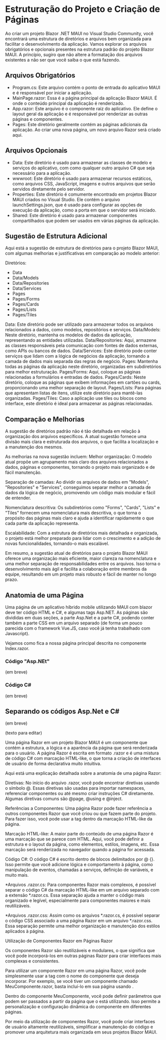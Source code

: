 # Estruturação do Projeto e Criação de Páginas

Ao criar um projeto Blazor .NET MAUI no Visual Studio Community, você encontrará uma estrutura de diretórios e arquivos bem organizada para facilitar o desenvolvimento da aplicação. Vamos explorar os arquivos obrigatórios e opcionais presentes na estrutura padrão do projeto Blazor MAUI. A princípio, sugiro que não altere a formatação dos arquivos existentes a não ser que você saiba o que está fazendo.

## Arquivos Obrigatórios
 - Program.cs: Este arquivo contém o ponto de entrada do aplicativo MAUI e é responsável por iniciar a aplicação.
 - MainPage.razor: Essa é a página principal da aplicação Blazor MAUI. É onde o conteúdo principal da aplicação é renderizado.
 - App.razor: Este arquivo é o componente raiz do aplicativo. Ele define o layout geral da aplicação e é responsável por renderizar as outras páginas e componentes.
- Pages: Este diretório geralmente contém as páginas adicionais da aplicação. Ao criar uma nova página, um novo arquivo Razor será criado aqui.

## Arquivos Opcionais
 - Data: Este diretório é usado para armazenar as classes de modelo e serviços do aplicativo, com como qualquer outro arquivo C# que seja necessário para a aplicação.
 - wwwroot: Este diretório é usado para armazenar recursos estáticos, como arquivos CSS, JavaScript, imagens e outros arquivos que serão servidos diretamente pelo servidor.
 - Properties: Este diretório é comumente encontrado em projetos Blazor MAUI criados no Visual Studio. Ele contém o arquivo launchSettings.json, que é usado para configurar as opções de execução da aplicação, como a porta em que o servidor será iniciado.
- Shared: Este diretório é usado para armazenar componentes compartilhados que podem ser usados em várias páginas da aplicação.

## Sugestão de Estrutura Adicional
Aqui está a sugestão de estrutura de diretórios para o projeto Blazor MAUI, com algumas melhorias e justificativas em comparação ao modelo anterior:

Diretórios:
 - Data
 - Data/Models
 - Data/Repositories
 - Data/Services
 - Pages
 - Pages/Forms
 - Pages/Cards
 - Pages/Lists
 - Pages/Tiles

Data: Este diretório pode ser utilizado para armazenar todos os arquivos relacionados a dados, como modelos, repositórios e serviços.
Data/Models: Neste diretório, mantenha os modelos de dados da aplicação, representando as entidades utilizadas.
Data/Repositories: Aqui, armazene as classes responsáveis pela comunicação com fontes de dados externas, como APIs ou bancos de dados.
Data/Services: Este diretório pode conter serviços que lidam com a lógica de negócios da aplicação, tornando a camada de dados mais separada das regras de negócio.
Pages: Mantenha todas as páginas da aplicação neste diretório, organizadas em subdiretórios para melhor estruturação.
Pages/Forms: Aqui, coloque as páginas relacionadas a formulários e entradas de dados.
Pages/Cards: Neste diretório, coloque as páginas que exibem informações em cartões ou cards, proporcionando uma melhor separação de layout.
Pages/Lists: Para páginas que apresentam listas de itens, utilize este diretório para mantê-las organizadas.
Pages/Tiles: Caso a aplicação use tiles ou blocos como interface, este diretório é ideal para armazenar as páginas relacionadas.

## Comparação e Melhorias

A sugestão de diretórios padrão não é tão detalhada em relação à organização dos arquivos específicos. A atual sugestão fornece uma divisão mais clara e estruturada dos arquivos, o que facilita a localização e a manutenção dos mesmos.

As melhorias na nova sugestão incluem:
Melhor organização: O modelo atual propõe um agrupamento mais claro dos arquivos relacionados a dados, páginas e componentes, tornando o projeto mais organizado e de fácil manutenção.

Separação de camadas: Ao dividir os arquivos de dados em "Models", "Repositories" e "Services", conseguimos separar melhor a camada de dados da lógica de negócio, promovendo um código mais modular e fácil de entender.

Nomenclatura descritiva: Os subdiretórios como "Forms", "Cards", "Lists" e "Tiles" fornecem uma nomenclatura mais descritiva, o que torna o propósito das páginas mais claro e ajuda a identificar rapidamente o que cada parte da aplicação representa.

Escalabilidade: Com a estrutura de diretórios mais detalhada e organizada, o projeto está melhor preparado para lidar com o crescimento e a adição de novas funcionalidades, tornando-o mais escalável.

Em resumo, a sugestão atual de diretórios para o projeto Blazor MAUI oferece uma organização mais eficiente, maior clareza na nomenclatura e uma melhor separação de responsabilidades entre os arquivos. Isso torna o desenvolvimento mais ágil e facilita a colaboração entre membros da equipe, resultando em um projeto mais robusto e fácil de manter no longo prazo.

## Anatomia de uma Página

Uma página de um aplicativo híbrido mobile utilizando MAUI com blazor deve ter código HTML e C#, e algumas tags Asp.NET. As páginas são divididas em duas seções, a parte Asp.Net e a parte C#, podendo conter também a parte CSS em um arquivo separado (de forma um pouco parecida com o framework Vue.JS, caso você já tenha trabalhado com Javascript). 

Vejamos como fica a nossa página principal descrita no componente Index.razor.

### Código "Asp.NEt"
(em breve)

### Código C#
(em breve)

## Separando os códigos Asp.Net e C#
(em breve)




(texto para editar)

Uma página Razor em um projeto Blazor MAUI é um componente que contém a estrutura, a lógica e a aparência da página que será renderizada para o usuário. A página Razor é escrita em formato .razor e é uma mistura de código C# com marcação HTML-like, o que torna a criação de interfaces de usuário de forma declarativa muito intuitiva.

Aqui está uma explicação detalhada sobre a anatomia de uma página Razor:

Diretivas:
No início do arquivo .razor, você pode encontrar diretivas usando o símbolo @. Essas diretivas são usadas para importar namespaces, referenciar componentes ou até mesmo criar instruções C# diretamente. Algumas diretivas comuns são @page, @using e @inject.

Referências a Componentes:
Uma página Razor pode fazer referência a outros componentes Razor que você criou ou que fazem parte do projeto. Para fazer isso, você pode usar a tag <Componente> dentro da marcação HTML-like da página.

Marcação HTML-like:
A maior parte do conteúdo de uma página Razor é uma marcação que se parece com HTML. Aqui, você pode definir a estrutura e o layout da página, como elementos, estilos, imagens, etc. Essa marcação será renderizada no navegador quando a página for acessada.

Código C#:
O código C# é escrito dentro de blocos delimitados por @ {}. Isso permite que você adicione lógica e comportamento à página, como manipulação de eventos, chamadas a serviços, definição de variáveis, e muito mais.

*Arquivos .razor.cs:
Para componentes Razor mais complexos, é possível separar o código C# da marcação HTML-like em um arquivo separado com a extensão *.razor.cs. Essa separação ajuda a manter o código mais organizado e legível, especialmente para componentes maiores e mais reutilizáveis.

*Arquivos .razor.css:
Assim como os arquivos *.razor.cs, é possível separar o código CSS associado a uma página Razor em um arquivo *.razor.css. Essa separação permite uma melhor organização e manutenção dos estilos aplicados à página.

Utilização de Componentes Razor em Páginas Razor

Os componentes Razor são reutilizáveis e modulares, o que significa que você pode incorporá-los em outras páginas Razor para criar interfaces mais complexas e consistentes.

Para utilizar um componente Razor em uma página Razor, você pode simplesmente usar a tag <Componente> com o nome do componente que deseja incorporar. Por exemplo, se você tiver um componente chamado MeuComponente.razor, basta incluí-lo em sua página usando <MeuComponente>.

Dentro do componente MeuComponente, você pode definir parâmetros que podem ser passados a partir da página que o está utilizando. Isso permite a personalização e configuração dinâmica do componente em diferentes páginas.

Por meio da utilização de componentes Razor, você pode criar interfaces de usuário altamente reutilizáveis, simplificar a manutenção do código e promover uma arquitetura mais organizada em seus projetos Blazor MAUI.




